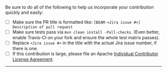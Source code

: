 Be sure to do all of the following to help us incorporate your contribution
quickly and easily:

 - [ ] Make sure the PR title is formatted like:
   `[BEAM-<Jira issue #>] Description of pull request`
 - [ ] Make sure tests pass via `mvn clean install -Pall-checks`. (Even better,
       enable Travis-CI on your fork and ensure the whole test matrix passes).
 - [ ] Replace `<Jira issue #>` in the title with the actual Jira issue
       number, if there is one.
 - [ ] If this contribution is large, please file an Apache
       [Individual Contributor License Agreement](https://www.apache.org/licenses/icla.pdf).

---
